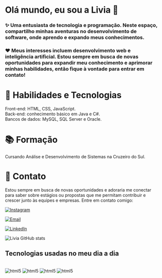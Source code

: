 

# Olá mundo, eu sou a Livia 🫰
### ✨ Uma entusiasta de tecnologia e programação. Neste espaço, compartilho minhas aventuras no desenvolvimento de software, onde aprendo e expando meus conhecimentos.

### ❤️ Meus interesses incluem desenvolvimento web e inteligência artificial. Estou sempre em busca de novas oportunidades para expandir meu conhecimento e aprimorar minhas habilidades, então fique à vontade para entrar em contato!

# 🚀 Habilidades e Tecnologias

Front-end: HTML, CSS, JavaScript. <br/>
Back-end: conhecimento básico em Java e C#.
<br/>
Bancos de dados: MySQL, SQL Server e Oracle.

# 📚 Formação 

Cursando Análise e Desenvolvimento de Sistemas na Cruzeiro do Sul. 

# 🤝 Contato

Estou sempre em busca de novas oportunidades e adoraria me conectar para saber sobre estágios ou propostas que me permitam contribuir e crescer junto às equipes e empresas. Entre em contato comigo:

[![Instagram](https://img.shields.io/badge/Instagram-E4405F?style=for-the-badge&logo=instagram&logoColor=white)](https://www.instagram.com/liviaxml/)

[![Email](https://img.shields.io/badge/Gmail-D14836?style=for-the-badge&logo=gmail&logoColor=white)](mailto:liviasykez@gmail.com)

[![LinkedIn](https://img.shields.io/badge/LinkedIn-0077B5?style=for-the-badge&logo=linkedin&logoColor=white)](https://www.linkedin.com/in/annaliviaandrade/)

![Livia GitHub stats](https://github-readme-stats.vercel.app/api?username=livianna91&show_icons=true&theme=radical)

## Tecnologias usadas no meu dia a dia
<div styLe-"disp1ay: inline_block"> <br/>
<img align="center" alt="html5" src= "https://img.shields.io/badge/HTML5-E34F26?style=for-the-badge&logo=html5&logoColor=white" />
<img align="center" alt="html5" src= "https://img.shields.io/badge/CSS3-1572B6?style=for-the-badge&logo=css3&logoColor=white" />
<img align="center" alt="html5" src= "https://img.shields.io/badge/JavaScript-F7DF1E?style=for-the-badge&logo=javascript&logoColor=black" />
<img align="center" alt="html5" src= "https://img.shields.io/badge/Node.js-43853D?style=for-the-badge&logo=node.js&logoColor=white" />
</div>
